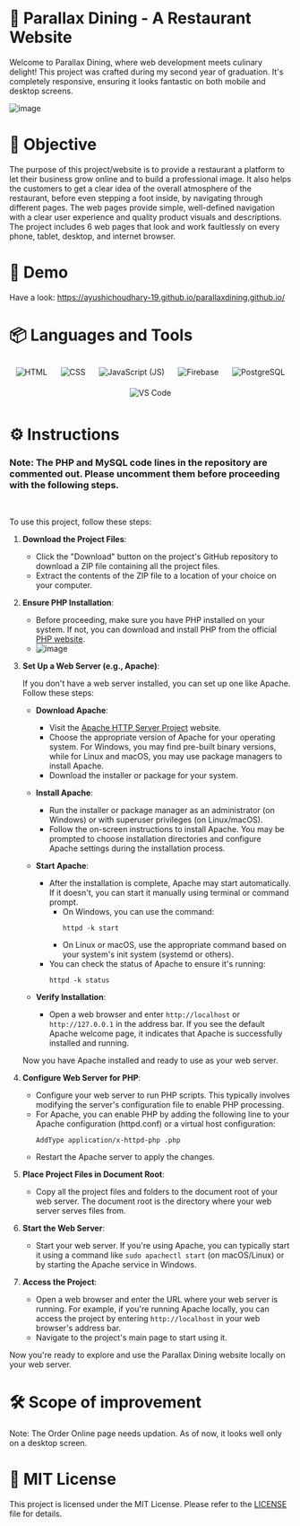 # 🍔 Parallax Dining - A Restaurant Website
Welcome to Parallax Dining, where web development meets culinary delight! This project was crafted during my second year of graduation.
It's completely responsive, ensuring it looks fantastic on both mobile and desktop screens.

![image](https://github.com/ayushichoudhary-19/parallaxdining.github.io/assets/73214455/a44d3687-c7d6-414a-a062-0cfdc91bff75)

# 🎯 Objective 
The purpose of this project/website is to provide a restaurant a platform to let their business grow online and to build a professional image. It also helps the customers to get a clear idea of the overall atmosphere of the restaurant, before even stepping a foot inside, by navigating through different pages. The web pages provide simple, well-defined navigation with a clear user experience and quality product visuals and descriptions. The project includes 6 web pages that look and work faultlessly on every phone, tablet, desktop, and internet browser.

# 👀 Demo 
Have a look: https://ayushichoudhary-19.github.io/parallaxdining.github.io/

# 📦 Languages and Tools

<p align="center">
  <img src="https://img.icons8.com/color/96/000000/html-5.png" alt="HTML" style="margin: 10px;">
  <img src="https://img.icons8.com/color/96/000000/css3.png" alt="CSS" style="margin: 10px;">
  <img src="https://img.icons8.com/color/96/000000/javascript.png" alt="JavaScript (JS)" style="margin: 10px;">
  <img src="https://img.icons8.com/color/96/000000/php.png" alt="Firebase" style="margin: 10px;">
  <img src="https://img.icons8.com/color/96/000000/postgreesql.png" alt="PostgreSQL" style="margin: 10px;">
  <img src="https://img.icons8.com/color/96/000000/visual-studio-code-2019.png" alt="VS Code" style="margin: 10px;">
</p>

# ⚙️ Instructions

### Note: The PHP and MySQL code lines in the repository are commented out. Please uncomment them before proceeding with the following steps.

<br> 

To use this project, follow these steps:

1. **Download the Project Files**:
   - Click the "Download" button on the project's GitHub repository to download a ZIP file containing all the project files.
   - Extract the contents of the ZIP file to a location of your choice on your computer.

2. **Ensure PHP Installation**:
   - Before proceeding, make sure you have PHP installed on your system. If not, you can download and install PHP from the official [PHP website](https://www.php.net/downloads.php).
   - ![image](https://github.com/ayushichoudhary-19/parallaxdining.github.io/assets/73214455/2464cc93-d6e3-4cec-b4d1-206603e836da)

3. **Set Up a Web Server (e.g., Apache)**:

   If you don't have a web server installed, you can set up one like Apache. Follow these steps:

   - **Download Apache**:
     - Visit the [Apache HTTP Server Project](https://httpd.apache.org/download.cgi) website.
     - Choose the appropriate version of Apache for your operating system. For Windows, you may find pre-built binary versions, while for Linux and macOS, you may use package managers to install Apache.
     - Download the installer or package for your system.

   - **Install Apache**:
     - Run the installer or package manager as an administrator (on Windows) or with superuser privileges (on Linux/macOS).
     - Follow the on-screen instructions to install Apache. You may be prompted to choose installation directories and configure Apache settings during the installation process.

   - **Start Apache**:
     - After the installation is complete, Apache may start automatically. If it doesn't, you can start it manually using terminal or command prompt.
       - On Windows, you can use the command:
         ```
         httpd -k start
         ```
       - On Linux or macOS, use the appropriate command based on your system's init system (systemd or others).
     - You can check the status of Apache to ensure it's running:
       ```
       httpd -k status
       ```

   - **Verify Installation**:
     - Open a web browser and enter `http://localhost` or `http://127.0.0.1` in the address bar. If you see the default Apache welcome page, it indicates that Apache is successfully installed and running.

   Now you have Apache installed and ready to use as your web server.

4. **Configure Web Server for PHP**:
   - Configure your web server to run PHP scripts. This typically involves modifying the server's configuration file to enable PHP processing.
   - For Apache, you can enable PHP by adding the following line to your Apache configuration (httpd.conf) or a virtual host configuration:
     ```
     AddType application/x-httpd-php .php
     ```
   - Restart the Apache server to apply the changes.

5. **Place Project Files in Document Root**:
   - Copy all the project files and folders to the document root of your web server. The document root is the directory where your web server serves files from.

6. **Start the Web Server**:
   - Start your web server. If you're using Apache, you can typically start it using a command like `sudo apachectl start` (on macOS/Linux) or by starting the Apache service in Windows.

7. **Access the Project**:
   - Open a web browser and enter the URL where your web server is running. For example, if you're running Apache locally, you can access the project by entering `http://localhost` in your web browser's address bar.
   - Navigate to the project's main page to start using it.

Now you're ready to explore and use the Parallax Dining website locally on your web server.


# 🛠️ Scope of improvement 
Note: The Order Online page needs updation. As of now, it looks well only on a desktop screen.

# 📄 MIT License
This project is licensed under the MIT License. Please refer to the [LICENSE](LICENSE) file for details.
